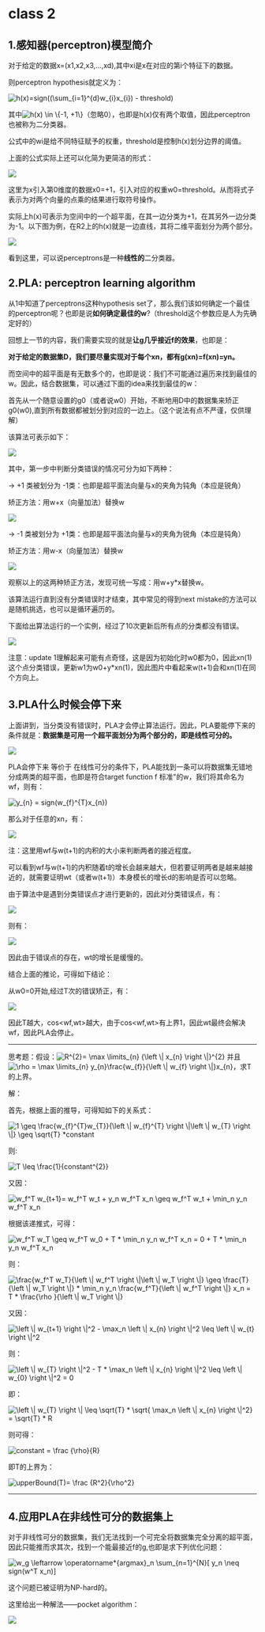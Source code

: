 
# class 2

## 1.感知器(perceptron)模型简介

对于给定的数据x=(x1,x2,x3,...,xd),其中xi是x在对应的第i个特征下的数据。

则perceptron hypothesis就定义为：

<img src="https://latex.codecogs.com/gif.latex?h(x)=sign((\sum_{i=1}^{d}w_{i}x_{i})&space;-&space;threshold)" title="h(x)=sign((\sum_{i=1}^{d}w_{i}x_{i}) - threshold)" />

其中<img src="https://latex.codecogs.com/gif.latex?\inline&space;h(x)&space;\in&space;\{-1,&space;&plus;1\}" title="h(x) \in \{-1, +1\}" />（忽略0），也即是h(x)仅有两个取值，因此perceptron也被称为二分类器。

公式中的wi是给不同特征赋予的权重，threshold是控制h(x)划分边界的阈值。

上面的公式实际上还可以化简为更简洁的形式：

<img src='./images/formula_reduction.jpg'/>

这里为x引入第0维度的数据x0=+1，引入对应的权重w0=threshold。从而将式子表示为对两个向量的点乘的结果进行取符号操作。

实际上h(x)可表示为空间中的一个超平面，在其一边分类为+1，在其另外一边分类为-1。以下图为例，在R2上的h(x)就是一边直线，其将二维平面划分为两个部分。

<img src='./images/perceptrons_in_R2.jpg'/>

看到这里，可以说perceptrons是一种**线性的**二分类器。

## 2.PLA: perceptron learning algorithm

从1中知道了perceptrons这种hypothesis set了，那么我们该如何确定一个最佳的perceptron呢？也即是说**如何确定最佳的w**?（threshold这个参数应是人为先确定好的）

回想上一节的内容，我们需要实现的就是**让g几乎接近f的效果**，也即是：

**对于给定的数据集D，我们要尽量实现对于每个xn，都有g(xn)=f(xn)=yn。**

而空间中的超平面是有无数多个的，也即是说：我们不可能通过遍历来找到最佳的w。因此，结合数据集，可以通过下面的idea来找到最佳的w：

首先从一个随意设置的g0（或者说w0）开始，不断地用D中的数据集来矫正g0(w0),直到所有数据都被划分到对应的一边上。（这个说法有点不严谨，仅供理解）

该算法可表示如下：

<img src='./images/PLA1.jpg'/>

其中，第一步中判断分类错误的情况可分为如下两种：

-> +1 类被划分为 -1类：也即是超平面法向量与x的夹角为钝角（本应是锐角）

矫正方法：用w+x（向量加法）替换w

<img src='./images/+1to-1.jpg'/>

-> -1 类被划分为 +1类：也即是超平面法向量与x的夹角为锐角（本应是钝角）

矫正方法：用w-x（向量加法）替换w

<img src='./images/-1to+1.jpg'/>

观察以上的这两种矫正方法，发现可统一写成：用w+y*x替换w。

该算法运行直到没有分类错误时才结束，其中常见的得到next mistake的方法可以是随机挑选，也可以是循环遍历的。

下面给出算法运行的一个实例，经过了10次更新后所有点的分类都没有错误。

<img src='./images/example_flow.jpg'/>

注意：update 1理解起来可能有点奇怪，这是因为初始化时w0都为0，因此xn(1)这个点分类错误，更新w1为w0+y*xn(1)，因此图片中看起来w(t+1)会和xn(1)在同个方向上。

## 3.PLA什么时候会停下来

上面讲到，当分类没有错误时，PLA才会停止算法运行。因此，PLA要能停下来的条件就是：**数据集是可用一个超平面划分为两个部分的，即是线性可分的。**

<img src='./images/separability.jpg'/>

PLA会停下来 等价于 在线性可分的条件下，PLA能找到一条可以将数据集无错地分成两类的超平面，也即是符合target function f 标准"的w，我们将其命名为wf，则有：

<img src="https://latex.codecogs.com/gif.latex?\inline&space;y_{n}&space;=&space;sign(w_{f}^{T}x_{n})" title="y_{n} = sign(w_{f}^{T}x_{n})" />

那么对于任意的xn，有：

<img src='./images/inference1.jpg'/>

注：这里用wf与w(t+1)的内积的大小来判断两者的接近程度。

可以看到wf与w(t+1)的内积随着t的增长会越来越大，但若要证明两者是越来越接近的，就需要证明wt（或者w(t+1)）本身模长的增长d的影响是否可以忽略。

由于算法中是遇到分类错误点才进行更新的，因此对分类错误点，有：

<img src='./images/inference2.jpg'/>

则有：

<img src='./images/inference3.jpg'/>

因此由于错误点的存在，wt的增长是缓慢的。

结合上面的推论，可得如下结论：

从w0=0开始,经过T次的错误矫正，有：

<img src='./images/inference4.jpg'/>

因此T越大，cos<wf,wt>越大，由于cos<wf,wt>有上界1，因此wt最终会解决wf，因此PLA会停止。

----
思考题：假设：<img src="https://latex.codecogs.com/gif.latex?\inline&space;R^{2}=&space;\max&space;\limits_{n}&space;{\left&space;\|&space;x_{n}&space;\right&space;\|}^{2}" title="R^{2}= \max \limits_{n} {\left \| x_{n} \right \|}^{2}" /> 并且<img src="https://latex.codecogs.com/gif.latex?\inline&space;\rho&space;=&space;\max&space;\limits_{n}&space;y_{n}\frac{w_{f}}{\left&space;\|&space;w_{f}&space;\right&space;\|}x_{n}" title="\rho = \max \limits_{n} y_{n}\frac{w_{f}}{\left \| w_{f} \right \|}x_{n}" />，求T的上界。

解：

首先，根据上面的推导，可得知如下的关系式：

<img src="https://latex.codecogs.com/gif.latex?1&space;\geq&space;\frac{w_{f}^{T}w_{T}}{\left&space;\|&space;w_{f}^{T}&space;\right&space;\|\left&space;\|&space;w_{T}&space;\right&space;\|}&space;\geq&space;\sqrt{T}&space;*constant" title="1 \geq \frac{w_{f}^{T}w_{T}}{\left \| w_{f}^{T} \right \|\left \| w_{T} \right \|} \geq \sqrt{T} *constant" />

则:

<img src="https://latex.codecogs.com/gif.latex?T&space;\leq&space;\frac{1}{constant^{2}}" title="T \leq \frac{1}{constant^{2}}" />

又因：

<img src="https://latex.codecogs.com/gif.latex?w_f^T&space;w_{t&plus;1}=&space;w_f^T&space;w_t&space;&plus;&space;y_n&space;w_f^T&space;x_n&space;\geq&space;w_f^T&space;w_t&space;&plus;&space;\min_n&space;y_n&space;w_f^T&space;x_n" title="w_f^T w_{t+1}= w_f^T w_t + y_n w_f^T x_n \geq w_f^T w_t + \min_n y_n w_f^T x_n" />

根据该递推式，可得：

<img src="https://latex.codecogs.com/gif.latex?w_f^T&space;w_T&space;\geq&space;w_f^T&space;w_0&space;&plus;&space;T&space;*&space;\min_n&space;y_n&space;w_f^T&space;x_n&space;=&space;0&space;&plus;&space;T&space;*&space;\min_n&space;y_n&space;w_f^T&space;x_n" title="w_f^T w_T \geq w_f^T w_0 + T * \min_n y_n w_f^T x_n = 0 + T * \min_n y_n w_f^T x_n" />

则：

<img src="https://latex.codecogs.com/gif.latex?\frac{w_f^T&space;w_T}{\left&space;\|&space;w_f^T&space;\right&space;\|\left&space;\|&space;w_T&space;\right&space;\|}&space;\geq&space;\frac{T}{\left&space;\|&space;w_T&space;\right&space;\|}&space;*&space;\min_n&space;y_n&space;\frac{w_f^T}{\left&space;\|&space;w_f^T&space;\right&space;\|}&space;x_n&space;=&space;T&space;*&space;\frac{\rho&space;}{\left&space;\|&space;w_T&space;\right&space;\|}" title="\frac{w_f^T w_T}{\left \| w_f^T \right \|\left \| w_T \right \|} \geq \frac{T}{\left \| w_T \right \|} * \min_n y_n \frac{w_f^T}{\left \| w_f^T \right \|} x_n = T * \frac{\rho }{\left \| w_T \right \|}" />

又因：

<img src="https://latex.codecogs.com/gif.latex?\left&space;\|&space;w_{t&plus;1}&space;\right&space;\|^2&space;-&space;\max_n&space;\left&space;\|&space;x_{n}&space;\right&space;\|^2&space;\leq&space;\left&space;\|&space;w_{t}&space;\right&space;\|^2" title="\left \| w_{t+1} \right \|^2 - \max_n \left \| x_{n} \right \|^2 \leq \left \| w_{t} \right \|^2" />

则：

<img src="https://latex.codecogs.com/gif.latex?\left&space;\|&space;w_{T}&space;\right&space;\|^2&space;-&space;T&space;*&space;\max_n&space;\left&space;\|&space;x_{n}&space;\right&space;\|^2&space;\leq&space;\left&space;\|&space;w_{0}&space;\right&space;\|^2&space;=&space;0" title="\left \| w_{T} \right \|^2 - T * \max_n \left \| x_{n} \right \|^2 \leq \left \| w_{0} \right \|^2 = 0" />

即：

<img src="https://latex.codecogs.com/gif.latex?\left&space;\|&space;w_{T}&space;\right&space;\|&space;\leq&space;\sqrt{T}&space;*&space;\sqrt{&space;\max_n&space;\left&space;\|&space;x_{n}&space;\right&space;\|^2}&space;=&space;\sqrt{T}&space;*&space;R" title="\left \| w_{T} \right \| \leq \sqrt{T} * \sqrt{ \max_n \left \| x_{n} \right \|^2} = \sqrt{T} * R" />

则可得：

<img src="https://latex.codecogs.com/gif.latex?constant&space;=&space;\frac&space;{\rho}{R}" title="constant = \frac {\rho}{R}" />

即T的上界为：

<img src="https://latex.codecogs.com/gif.latex?upperBound(T)=&space;\frac&space;{R^2}{\rho^2}" title="upperBound(T)= \frac {R^2}{\rho^2}" />

----

## 4.应用PLA在非线性可分的数据集上

对于非线性可分的数据集，我们无法找到一个可完全将数据集完全分离的超平面，因此只能推而求其次，找到一个能最接近f的g,也即是求下列优化问题：

<img src="https://latex.codecogs.com/gif.latex?w_g&space;\leftarrow&space;\operatorname*{argmax}_n&space;\sum_{n=1}^{N}[&space;y_n&space;\neq&space;sign(w^T&space;x_n)]" title="w_g \leftarrow \operatorname*{argmax}_n \sum_{n=1}^{N}[ y_n \neq sign(w^T x_n)]" />

这个问题已被证明为NP-hard的。


这里给出一种解法——pocket algorithm：

<img src='./images/pocket_algorithm.jpg'/>
